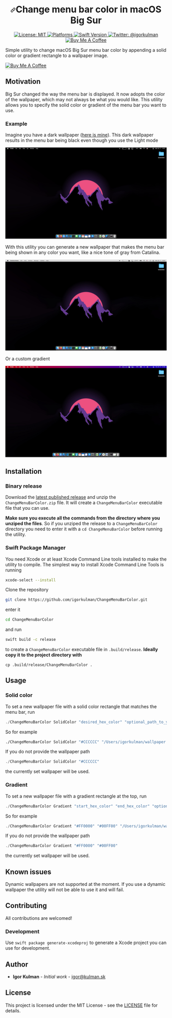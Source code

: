 <h1 align="center"><a id="user-content-change-menu-bar-color-in-macos-big-sur" class="anchor" aria-hidden="true" href="#localization-editor"><svg class="octicon octicon-link" viewBox="0 0 16 16" version="1.1" width="16" height="16" aria-hidden="true"><path fill-rule="evenodd" d="M7.775 3.275a.75.75 0 001.06 1.06l1.25-1.25a2 2 0 112.83 2.83l-2.5 2.5a2 2 0 01-2.83 0 .75.75 0 00-1.06 1.06 3.5 3.5 0 004.95 0l2.5-2.5a3.5 3.5 0 00-4.95-4.95l-1.25 1.25zm-4.69 9.64a2 2 0 010-2.83l2.5-2.5a2 2 0 012.83 0 .75.75 0 001.06-1.06 3.5 3.5 0 00-4.95 0l-2.5 2.5a3.5 3.5 0 004.95 4.95l1.25-1.25a.75.75 0 00-1.06-1.06l-1.25 1.25a2 2 0 01-2.83 0z"></path></svg></a>Change menu bar color in macOS Big Sur</h1>

<p align="center">
   <a href="https://opensource.org/licenses/MIT">
        <img src="https://camo.githubusercontent.com/78f47a09877ba9d28da1887a93e5c3bc2efb309c1e910eb21135becd2998238a/68747470733a2f2f696d672e736869656c64732e696f2f62616467652f4c6963656e73652d4d49542d79656c6c6f772e737667" alt="License: MIT" />
    </a>
   <a href="https://camo.githubusercontent.com/e948575bb276fa2ffac99e1491d13e1ad8e28d7cc5e17153d3ea5bfa8b9784a6/68747470733a2f2f696d672e736869656c64732e696f2f62616467652f706c6174666f726d2d6d61634f532d6c69676874677265792e737667">
        <img src="https://camo.githubusercontent.com/e948575bb276fa2ffac99e1491d13e1ad8e28d7cc5e17153d3ea5bfa8b9784a6/68747470733a2f2f696d672e736869656c64732e696f2f62616467652f706c6174666f726d2d6d61634f532d6c69676874677265792e737667" alt="Platforms" />
    </a>
    <a href="https://developer.apple.com/swift">
        <img src="https://img.shields.io/badge/Swift-5.2-F16D39.svg?style=flat" alt="Swift Version" />
    </a>
    <a href="https://twitter.com/igorkulman">
        <img src="https://img.shields.io/badge/twitter-@igorkulman-blue.svg" alt="Twitter: @igorkulman" />
    </a>
  <a href="https://www.buymeacoffee.com/igorkulman" target="_blank"><img height="21" src="https://www.buymeacoffee.com/assets/img/custom_images/orange_img.png" alt="Buy Me A Coffee"></a>
</p>

Simple utility to change macOS Big Sur menu bar color by appending a solid color or gradient rectangle to a wallpaper image.

<a href="https://www.buymeacoffee.com/igorkulman" target="_blank"><img src="https://www.buymeacoffee.com/assets/img/custom_images/orange_img.png" alt="Buy Me A Coffee" style="height: 41px !important;width: 174px !important;box-shadow: 0px 3px 2px 0px rgba(190, 190, 190, 0.5) !important;-webkit-box-shadow: 0px 3px 2px 0px rgba(190, 190, 190, 0.5) !important;" ></a>

## Motivation

Big Sur changed the way the menu bar is displayed. It now adopts the color of the wallpaper, which may not always be what you would like. This utility allows you to specify the solid color or gradient of the menu bar you want to use.

### Example

Imagine you have a dark wallpaper ([here is mine](https://www.wallpaperflare.com/silhouette-of-mountain-simple-simple-background-minimalism-wallpaper-phxwd)). This dark wallpaper results in the menu bar being black even though you use the Light mode

![Default menu bar color in macOS Big Sur](Screenshots/Dark.png)

With this utility you can generate a new wallpaper that makes the menu bar being shown in any color you want, like a nice tone of gray from Catalina.

![Custom color menu bar in macOS Big Sur](Screenshots/Adjusted.png)

Or a custom gradient

![Gradient menu bar in macOS Big Sur](Screenshots/Gradient.png)

## Installation

### Binary release

Download the [latest published release](https://github.com/igorkulman/ChangeMenuBarColor/releases/latest/download/ChangeMenuBarColor.zip) and unzip the `ChangeMenuBarColor.zip` file. It will create a `ChangeMenuBarColor` executable file that you can use. 

**Make sure you execute all the commands from the directory where you unziped the files**. So if you unziped the release to a `ChangeMenuBarColor` directory you need to enter it with a `cd ChangeMenuBarColor` before running the utility.

### Swift Package Manager

You need Xcode or at least Xcode Command Line tools installed to make the utility to compile. The simplest way to install Xcode Command Line Tools is running

```bash
xcode-select --install
```

Clone the repository

```bash
git clone https://github.com/igorkulman/ChangeMenuBarColor.git
```
enter it

```bash
cd ChangeMenuBarColor
```

and run

```bash
swift build -c release
```

to create a `ChangeMenuBarColor` executable file in `.build/release`. **Ideally copy it to the project directory with**

```
cp .build/release/ChangeMenuBarColor .
```

## Usage

### Solid color

To set a new wallpaper file with a solid color rectangle that matches the menu bar, run

```swift
./ChangeMenuBarColor SolidColor "desired_hex_color" "optional_path_to_your_wallpaper" 
```

So for example

```bash
./ChangeMenuBarColor SolidColor "#CCCCCC" "/Users/igorkulman/wallpaper.jpg"
```

If you do not provide the wallpaper path

```swift
./ChangeMenuBarColor SolidColor "#CCCCCC"
```

the currently set wallpaper will be used.

### Gradient

To set a new wallpaper file with a gradient rectangle at the top, run

```swift
./ChangeMenuBarColor Gradient "start_hex_color" "end_hex_color" "optional_path_to_your_wallpaper"
```

So for example

```swift
./ChangeMenuBarColor Gradient "#FF0000" "#00FF00" "/Users/igorkulman/wallpaper.jpg"
```

If you do not provide the wallpaper path

```swift
./ChangeMenuBarColor Gradient "#FF0000" "#00FF00"
```

the currently set wallpaper will be used.

## Known issues

Dynamic wallpapers are not supported at the moment. If you use a dynamic wallpaper the utility will not be able to use it and will fail.

## Contributing

All contributions are welcomed!

### Development

Use `swift package generate-xcodeproj` to generate a Xcode project you can use for development.

## Author

- **Igor Kulman** - *Initial work* - igor@kulman.sk

## License

This project is licensed under the MIT License - see the [LICENSE](LICENSE) file for details.
